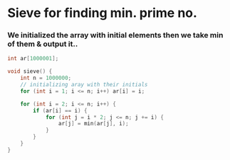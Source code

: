 # Sieve for finding min. prime no.

### We initialized the array with initial elements then we take min of them & output it..

``` c++
int ar[1000001];

void sieve() {
	int n = 1000000;
	// initializing aray with their initials
	for (int i = 1; i <= n; i++) ar[i] = i;

	for (int i = 2; i <= n; i++) {
		if (ar[i] == i) {
			for (int j = i * 2; j <= n; j += i) {
				ar[j] = min(ar[j], i);
			}
		}
	}
}
```